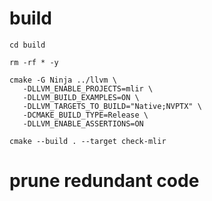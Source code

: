 # build

``` shell
cd build

rm -rf * -y

cmake -G Ninja ../llvm \
   -DLLVM_ENABLE_PROJECTS=mlir \
   -DLLVM_BUILD_EXAMPLES=ON \
   -DLLVM_TARGETS_TO_BUILD="Native;NVPTX" \
   -DCMAKE_BUILD_TYPE=Release \
   -DLLVM_ENABLE_ASSERTIONS=ON

cmake --build . --target check-mlir
```

# prune redundant code